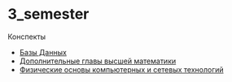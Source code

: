 # 3_semester
Конспекты
- [Базы Данных](Data_bases)
- [Дополнительные главы высшей математики](Maths)
- [Физические основы компьютерных и сетевых технологий](Physics)
